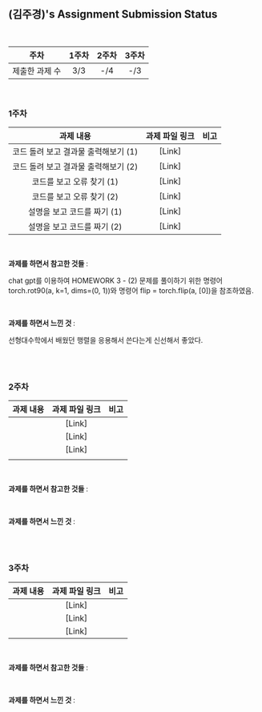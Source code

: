 ## (김주경)'s Assignment Submission Status

<br>

| 주차 | 1주차 | 2주차 | 3주차 |
| :---: | :---: | :---: | :---: |
| 제출한 과제 수 | 3/3 | -/4 | -/3 |

<br>

### 1주차

| 과제 내용 | 과제 파일 링크 | 비고 |
| :---: | :---: | :---: |
| 코드 돌려 보고 결과물 출력해보기 (1) | [Link] |  |
| 코드 돌려 보고 결과물 출력해보기 (2) | [Link] |  |
| 코드를 보고 오류 찾기 (1) | [Link] |  |
| 코드를 보고 오류 찾기 (2) | [Link] |  |
| 설명을 보고 코드를 짜기 (1) | [Link] |  |
| 설명을 보고 코드를 짜기 (2) | [Link] |  |

<br>

<b> 과제를 하면서 참고한 것들 </b> :

chat gpt를 이용하여 HOMEWORK 3 - (2) 문제를 풀이하기 위한
명령어 torch.rot90(a, k=1, dims=(0, 1))와
명령어 flip = torch.flip(a, [0])을 참조하였음.

<br>

<b> 과제를 하면서 느낀 것 </b> :

선형대수학에서 배웠던 행렬을 응용해서 쓴다는게 신선해서 좋았다.

<br>
<br>

### 2주차

| 과제 내용 | 과제 파일 링크 | 비고 |
| :---: | :---: | :---: |
|  | [Link] |  |
|  | [Link] |  |
|  | [Link] |  |
|  |  |  |
<br>

<b> 과제를 하면서 참고한 것들 </b> :



<br>

<b> 과제를 하면서 느낀 것 </b> :



<br>
<br>

### 3주차

| 과제 내용 | 과제 파일 링크 | 비고 |
| :---: | :---: | :---: |
|  | [Link] |  |
|  | [Link] |  |
|  | [Link] |  |

<br>

<b> 과제를 하면서 참고한 것들 </b> :



<br>

<b> 과제를 하면서 느낀 것 </b> :



<br>
<br>
